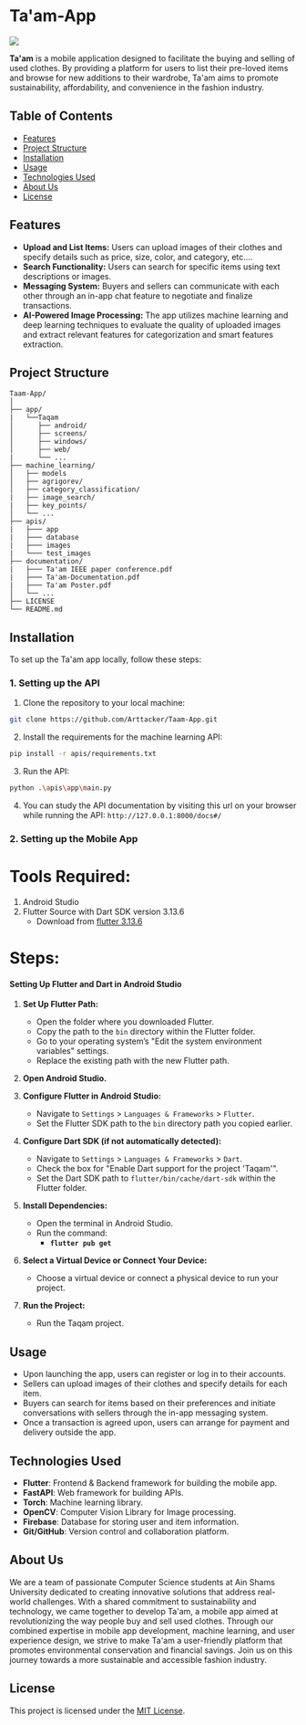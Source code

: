 # Ta'am-App  
  
![](https://github.com/Arttacker/Taam-App/assets/99927650/ed54e482-e64f-4e26-b11c-2efee2573c0c)  
  
  
**Ta'am**  is a mobile application designed to facilitate the buying and selling of used clothes. By providing a platform for users to list their pre-loved items and browse for new additions to their wardrobe, Ta'am aims to promote sustainability, affordability, and convenience in the fashion industry.  
  
## Table of Contents  
  
- [Features](#features)  
- [Project Structure](#project-structure)  
- [Installation](#installation)  
- [Usage](#usage)  
- [Technologies Used](#technologies-used)  
- [About Us](#about-us)  
- [License](#license)  
  
  
## Features  
  
- **Upload and List Items:** Users can upload images of their clothes and specify details such as price, size, color, and category, etc....  
- **Search Functionality:** Users can search for specific items using text descriptions or images.  
- **Messaging System:** Buyers and sellers can communicate with each other through an in-app chat feature to negotiate and finalize transactions.  
- **AI-Powered Image Processing:** The app utilizes machine learning and deep learning techniques to evaluate the quality of uploaded images and extract relevant features for categorization and smart features extraction.  
  
## Project Structure  
  
```  
Taam-App/  
│  
├── app/ 
|   └──Taqam
│      ├── android/  
│      ├── screens/  
│      ├── windows/  
│      ├── web/  
|      └── ...
├── machine_learning/  
│   ├── models
│   ├── agrigorev/ 
│   ├── category_classification/
|   ├── image_search/
|   ├── key_points/
│   └── ...     
├── apis/
|   ├─── app
|   ├─── database
|   ├─── images
|   └─── test_images
├── documentation/
|   ├─── Ta'am IEEE paper conference.pdf
|   ├─── Ta'am-Documentation.pdf
|   ├─── Ta'am Poster.pdf
│   └── ... 
├── LICENSE  
└── README.md  
```  
  
## Installation
  
To set up the Ta'am app locally, follow these steps:

### 1. Setting up the API

1. Clone the repository to your local machine:  
```bash  
git clone https://github.com/Arttacker/Taam-App.git
```  
2. Install the requirements for the machine learning API:
```bash
pip install -r apis/requirements.txt 
```
3. Run the API:
```bash
python .\apis\app\main.py 
```
4. You can study the API documentation by visiting this url on your browser while running the API:
`http://127.0.0.1:8000/docs#/`

### 2. Setting up the Mobile App
# Tools Required:

1. Android Studio
2. Flutter Source with Dart SDK version 3.13.6
    - Download from [flutter 3.13.6](https://storage.googleapis.com/flutter_infra_release/releases/stable/windows/flutter_windows_3.13.6-stable.zip)
# Steps:

#### Setting Up Flutter and Dart in Android Studio

1. **Set Up Flutter Path:**
    
    - Open the folder where you downloaded Flutter.
    - Copy the path to the `bin` directory within the Flutter folder.
    - Go to your operating system’s "Edit the system environment variables" settings.
    - Replace the existing path with the new Flutter path.
2. **Open Android Studio.**
    
3. **Configure Flutter in Android Studio:**
    
    - Navigate to `Settings` > `Languages & Frameworks` > `Flutter`.
    - Set the Flutter SDK path to the `bin` directory path you copied earlier.
4. **Configure Dart SDK (if not automatically detected):**
    
    - Navigate to `Settings` > `Languages & Frameworks` > `Dart`.
    - Check the box for "Enable Dart support for the project 'Taqam'".
    - Set the Dart SDK path to `flutter/bin/cache/dart-sdk` within the Flutter folder.
5. **Install Dependencies:**
    
    - Open the terminal in Android Studio.
    - Run the command: 
	    - **`flutter pub get`**
6. **Select a Virtual Device or Connect Your Device:**
    
    - Choose a virtual device or connect a physical device to run your project.
7. **Run the Project:**
    
    - Run the Taqam project.

## Usage  
  
- Upon launching the app, users can register or log in to their accounts.  
- Sellers can upload images of their clothes and specify details for each item.  
- Buyers can search for items based on their preferences and initiate conversations with sellers through the in-app messaging system.  
- Once a transaction is agreed upon, users can arrange for payment and delivery outside the app.  
  
## Technologies Used  
- **Flutter**: Frontend & Backend framework for building the mobile app.  
- **FastAPI**: Web framework for building APIs.  
- **Torch**: Machine learning library.
- **OpenCV**: Computer Vision Library for Image processing.
- **Firebase**: Database for storing user and item information.  
- **Git/GitHub**: Version control and collaboration platform.  
  
## About Us  
  
We are a team of passionate Computer Science students at Ain Shams University dedicated to creating innovative solutions that address real-world challenges. With a shared commitment to sustainability and technology, we came together to develop Ta'am, a mobile app aimed at revolutionizing the way people buy and sell used clothes. Through our combined expertise in mobile app development, machine learning, and user experience design, we strive to make Ta'am a user-friendly platform that promotes environmental conservation and financial savings. Join us on this journey towards a more sustainable and accessible fashion industry.  
  
## License  
  
This project is licensed under the [MIT License](LICENSE).